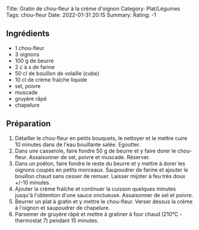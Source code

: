 Title: Gratin de chou-fleur à la crème d'oignon
Category: Plat/Légumes
Tags: chou-fleur
Date: 2022-01-31 20:15
Summary: 
Rating: -1 

## Ingrédients

- 1 chou-fleur
- 3 oignons
- 100 g de beurre
- 2 c à s de farine
- 50 cl de bouillon de volaille (cube)
- 10 cl de crème fraîche liquide
- sel, poivre
- muscade
- gruyère râpé
- chapelure

## Préparation

1. Détailler le chou-fleur en petits bouquets, le nettoyer et le mettre cuire 10 minutes dans de l'eau bouillante salée. Egoutter.
2. Dans une casserole, faire fondre 50 g de beurre et y faire dorer le chou-fleur. Assaisonner de sel, poivre et muscade.
Réserver.
3. Dans un poêlon, faire fondre le reste du beurre et y mettre à dorer les oignons coupés en petits morceaux.
Saupoudrer de farine et ajouter le bouillon chaud sans cesser de remuer. Laisser mijoter à feu très doux +/-10 minutes.
4. Ajouter la crème fraîche et continuer la cuisson quelques minutes jusqu'à l'obtention d'une sauce onctueuse.
Assaisonner de sel et poivre.
5. Beurrer un plat à gratin et y mettre le chou-fleur. Verser dessus la crème à l'oignon et saupoudrer de chapelure.
6. Parsemer de gruyère râpé et mettre à gratiner à four chaud (210°C - thermostat 7) pendant 15 minutes.
